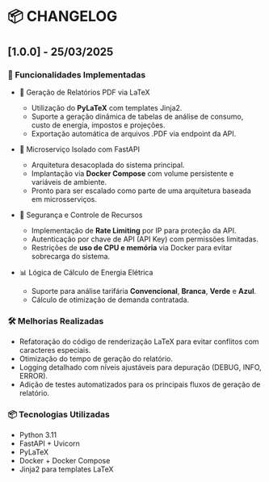 # 📦 CHANGELOG

## [1.0.0] - 25/03/2025

### 🚀 Funcionalidades Implementadas
- 📄 Geração de Relatórios PDF via LaTeX
  - Utilização do **PyLaTeX** com templates Jinja2.
  - Suporte a geração dinâmica de tabelas de análise de consumo, custo de energia, impostos e projeções.
  - Exportação automática de arquivos .PDF via endpoint da API.

- 🔧 Microserviço Isolado com FastAPI
  - Arquitetura desacoplada do sistema principal.
  - Implantação via **Docker Compose** com volume persistente e variáveis de ambiente.
  - Pronto para ser escalado como parte de uma arquitetura baseada em microsserviços.

- 🔐 Segurança e Controle de Recursos
  - Implementação de **Rate Limiting** por IP para proteção da API.
  - Autenticação por chave de API (API Key) com permissões limitadas.
  - Restrições de **uso de CPU e memória** via Docker para evitar sobrecarga do sistema.

- 📊 Lógica de Cálculo de Energia Elétrica
  - Suporte para análise tarifária **Convencional**, **Branca**, **Verde** e **Azul**.
  - Cálculo de otimização de demanda contratada.

### 🛠 Melhorias Realizadas
- Refatoração do código de renderização LaTeX para evitar conflitos com caracteres especiais.
- Otimização do tempo de geração do relatório.
- Logging detalhado com níveis ajustáveis para depuração (DEBUG, INFO, ERROR).
- Adição de testes automatizados para os principais fluxos de geração de relatório.

### 📦 Tecnologias Utilizadas
- Python 3.11
- FastAPI + Uvicorn
- PyLaTeX
- Docker + Docker Compose
- Jinja2 para templates LaTeX

